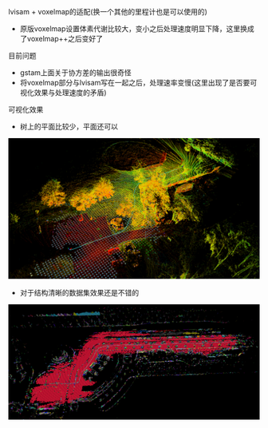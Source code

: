 

lvisam + voxelmap的适配(换一个其他的里程计也是可以使用的)

- 原版voxelmap设置体素代谢比较大，变小之后处理速度明显下降，这里换成了voxelmap++之后变好了

目前问题

- gstam上面关于协方差的输出很奇怪
- 将voxelmap部分与lvisam写在一起之后，处理速率变慢(这里出现了是否要可视化效果与处理速度的矛盾)



可视化效果

- 树上的平面比较少，平面还可以

![image-20240602192311329](figure/image-20240602192311329.png)

- 对于结构清晰的数据集效果还是不错的

![image-20240601203421522](figure/image-20240601203421522.png)





